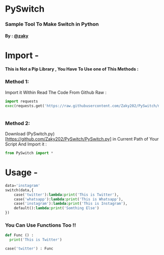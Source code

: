 # PySwitch
### Sample Tool To Make Switch in Python
#### By : [@zaky](https://instagram.com/zaky1_mohammed)
# Import -
#### This is Not a Pip Library , You Have To Use one of This Methods :
### Method 1:
Import it Within Read The Code From Github Raw :
```py
import requests
exec(requests.get('https://raw.githubusercontent.com/Zaky202/PySwitch/main/PySwitch.py').text)
```
#
### Method 2:
Download (PySwitch.py)[https://github.com/Zaky202/PySwitch/PySwitch.py] in Current Path of Your Script And Import it :
```py
from PySwitch import *
```
# Usage -
```py
data='instagram'
switch(data,{
    case('twitter'):lambda:print('This is Twitter'),
    case('whatsapp'):lambda:print('This is Whatsapp'),
    case('instagram'):lambda:print('This is Instagram'),
    default():lambda:print('Somthing Else')
})
```
### You Can Use Functions Too !!
```py
def Func () :
  print('This is Twitter')

case('twitter') : Func
```
